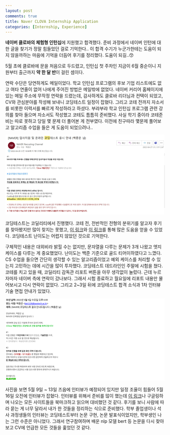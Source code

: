 ```yaml
---
layout: post
comments: true
title: Naver CLOVA Internship Application
categories: [Internship, Experience]
---
```


**네이버 클로바의 체험형 인턴십**에 지원했고 합격했다. 준비 과정에서 네이버 인턴에 대한 글을 찾기가 정말 힘들었던 걸로 기억한다.. 이 합격 수기가 누군가한테는 도움이 되지 않을까하는 마음에 기억을 더듬어 후기를 정리했다. 도움이 되길..:kissing_smiling_eyes:

5월 초에 클로바에 문을 처음으로 두드렸고, 인턴십 첫 주차인 지금이 6월 중순이니 지원부터 출근까지 **약 한 달 반**이 걸린 셈이다.

연락 수단은 당연하게도 메일이었다. 학교 인턴십 프로그램의 후보 기업 리스트에도 없고 여타 연줄이 없어 나에게 주어진 방법은 메일밖에 없었다. 네이버 커리어 홈페이지에 있는 메일 주소에 무작정 연락을 드렸는데, 감사하게도 클로바 리더님과 컨택이 되었고, CV와 관심분야를 작성해 보내니 코딩테스트 일정이 잡혔다. 그리고 코테 전까지 자소서를 비롯한 이력서를 빠르게 작성하라고 하셨다. 부랴부랴 학교 인턴십 프로그램 관련 강의를 찾아 들으며 자소서도 작성했고 코테도 틈틈히 준비했다. 사실 학기 중이라 코테준비는 따로 못하고 당일 몇 문제 더 풀어본 게 전부였다. 이전에 친구따라 몇문제 풀어보고 알고리즘 수업을 들은 게 도움이 되었으려나..

![coding test noti](/assets/images/2022-06-19/coding_test_noti.jpg)

코딩테스트는 코딜리티에서 진행했다. 코테 전, 전반적인 전형의 분위기를 알고자 후기를 찾아봤지만 많이 찾지는 못했고, [이 링크](https://blog.naver.com/revan2426/221899780383)와 [이 링크](https://siahn95.tistory.com/entry/%EB%84%A4%EC%9D%B4%EB%B2%84-NLP-%EC%9D%B8%ED%84%B4-%EB%A9%B4%EC%A0%91-%ED%9B%84%EA%B8%B0)를 통해 많은 도움을 얻을 수 있었다. 코딩테스트 난이도는 어렵지 않았던 것으로 기억한다.   

구체적인 내용은 대외비라 밝힐 수는 없지만, 문자열을 다루는 문제가 3개 나왔고 엣지 케이스를 다루는 게 중요했었다. 난이도는 백준 기준으로 골드 티어이하였다고 느꼈다. CS 수업을 들으면 간단히 생각할 수 있는 알고리즘이었고 예외 케이스를 처리할 수 있는지 고민하는 데에 시간을 많이 투자했다. 코딩테스트 데드라인인 주말에 시험을 쳤다. 코테를 치고 있을 때,  코딜리티 감독관 리포트 버튼을 아무 생각없이 눌렀다. 근데 누르자마자 네이버 측에 연락이 갔나보다. 그래서 시험 종료하고 월요일에 리포트 내용만 물어보시고 다시 연락이 없었다. 그리고 2~3일 뒤에 코딩테스트 합격 소식과 1차 인터뷰 기술 면접 안내가 있었다. 

![interview noti](/assets/images/2022-06-19/interview_noti.png)

사진을 보면 5월 9일 ~ 13일 즈음에 인터뷰가 예정되어 있지만 일정 조율이 힘들어 5월 16일 오전에 인터뷰가 잡혔다. 인터뷰를 위해서 준비를 많이 했는데 [이 링크](https://gmlwjd9405.github.io/tags.html#%EB%A9%B4%EC%A0%91)나 구글링하며 나오는 모든 사이트들을 북마크하고 읽으며 대비했던 것 같다. 후기를 보니 사람에 따라 묻는 게 너무 달라서 내가 한 것들을 정리하는 식으로 준비했다. 학부 졸업생이나 석사 과정생들의 인터뷰는 코딩테스트부터 논문 구현, 논문 발표식이었지만, 학부생인 나는 그런 수준은 아니었다. 그래서 연구참여하며 배운 nlp 모델 bert 등 논문을 다시 찾아보고 CV에 언급한 모든 것들을 훑었던 것 같다.    